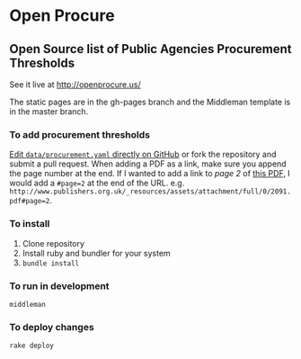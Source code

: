 # Open Procure
## Open Source list of Public Agencies Procurement Thresholds

See it live at http://openprocure.us/

The static pages are in the gh-pages branch and the Middleman template is
in the master branch.

### To add procurement thresholds

[Edit `data/procurement.yaml` directly on GitHub](https://github.com/munirent/openprocure/edit/master/data/procurement.yaml) or fork the
repository and submit a pull request.  When adding a PDF as a link, make sure you append the page number at the end.  If I wanted to add a link to *page 2* of [this PDF](http://www.publishers.org.uk/_resources/assets/attachment/full/0/2091.pdf), I would add a `#page=2` at the end of the URL. e.g. `http://www.publishers.org.uk/_resources/assets/attachment/full/0/2091.pdf#page=2`.

### To install

1. Clone repository
2. Install ruby and bundler for your system
3. `bundle install`

### To run in development

`middleman`

### To deploy changes

`rake deploy`

